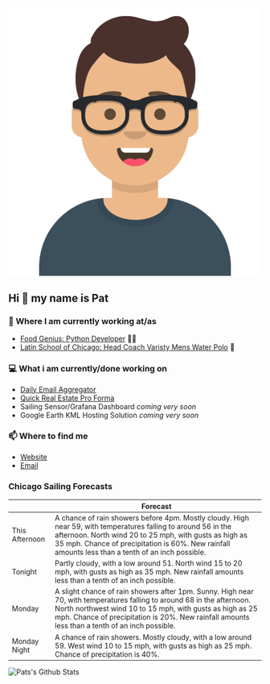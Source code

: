 [![Social banner for p-j-falconer](https://raw.githubusercontent.com/P-J-FALCONER/P-J-FALCONER/master/assets/avataaars.svg)](https://patfalconer.com/)
## Hi :wave: my name is Pat

### 💼 Where I am currently working at/as
- [Food Genius: Python Developer](https://getfoodgenius.com/) 🍔🐍
- [Latin School of Chicago: Head Coach Varisty Mens Water Polo](https://www.latinschool.org/) 🤽


### 💻 What i am currently/done working on
 - [Daily Email Aggregator](https://github.com/P-J-FALCONER/dott_daily_mail)
 - [Quick Real Estate Pro Forma](https://github.com/P-J-FALCONER/henry)
 - Sailing Sensor/Grafana Dashboard *coming very soon*
 - Google Earth KML Hosting Solution *coming very soon*

### 📫 Where to find me
 - [Website](https://patfalconer.com/)
 - [Email](mailto:patrick.j.falconer@gmail.com)


### Chicago Sailing Forecasts
|   | Forecast  |
|---|---|
| This Afternoon | A chance of rain showers before 4pm. Mostly cloudy. High near 59, with temperatures falling to around 56 in the afternoon. North wind 20 to 25 mph, with gusts as high as 35 mph. Chance of precipitation is 60%. New rainfall amounts less than a tenth of an inch possible. |
| Tonight | Partly cloudy, with a low around 51. North wind 15 to 20 mph, with gusts as high as 35 mph. New rainfall amounts less than a tenth of an inch possible. |
| Monday | A slight chance of rain showers after 1pm. Sunny. High near 70, with temperatures falling to around 68 in the afternoon. North northwest wind 10 to 15 mph, with gusts as high as 25 mph. Chance of precipitation is 20%. New rainfall amounts less than a tenth of an inch possible. |
| Monday Night | A chance of rain showers. Mostly cloudy, with a low around 59. West wind 10 to 15 mph, with gusts as high as 25 mph. Chance of precipitation is 40%. |

![Pats's Github Stats](https://github-readme-stats.vercel.app/api?username=p-j-falconer&show_icons=true&theme=radical)
